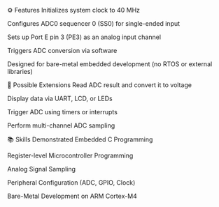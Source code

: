 ⚙️ Features
Initializes system clock to 40 MHz

Configures ADC0 sequencer 0 (SS0) for single-ended input

Sets up Port E pin 3 (PE3) as an analog input channel

Triggers ADC conversion via software

Designed for bare-metal embedded development (no RTOS or external libraries)


🚀 Possible Extensions
Read ADC result and convert it to voltage

Display data via UART, LCD, or LEDs

Trigger ADC using timers or interrupts

Perform multi-channel ADC sampling

📚 Skills Demonstrated
Embedded C Programming

Register-level Microcontroller Programming

Analog Signal Sampling

Peripheral Configuration (ADC, GPIO, Clock)

Bare-Metal Development on ARM Cortex-M4
